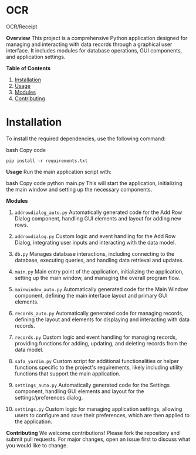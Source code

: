 # OCR
OCR/Receipt


**Overview**
This project is a comprehensive Python application designed for managing and interacting with data records through a graphical user interface. It includes modules for database operations, GUI components, and application settings.

**Table of Contents**
1. [Installation](#installation)
2. [Usage](#usage)
3. [Modules](#modules)
4. [Contributing](#contributing)

# **Installation**
To install the required dependencies, use the following command:

bash
Copy code
```
pip install -r requirements.txt
```

**Usage**
Run the main application script with:

bash
Copy code
python main.py
This will start the application, initializing the main window and setting up the necessary components.

**Modules**
1. `addrowdialog_auto.py`
Automatically generated code for the Add Row Dialog component, handling GUI elements and layout for adding new rows.

2. `addrowdialog.py`
Custom logic and event handling for the Add Row Dialog, integrating user inputs and interacting with the data model.

3. `db.py`
Manages database interactions, including connecting to the database, executing queries, and handling data retrieval and updates.

4. `main.py`
Main entry point of the application, initializing the application, setting up the main window, and managing the overall program flow.

5. `mainwindow_auto.py`
Automatically generated code for the Main Window component, defining the main interface layout and primary GUI elements.

6. `records_auto.py`
Automatically generated code for managing records, defining the layout and elements for displaying and interacting with data records.

7. `records.py`
Custom logic and event handling for managing records, providing functions for adding, updating, and deleting records from the data model.

8. `safa_yardim.py`
Custom script for additional functionalities or helper functions specific to the project's requirements, likely including utility functions that support the main application.

9. `settings_auto.py`
Automatically generated code for the Settings component, handling GUI elements and layout for the settings/preferences dialog.

10. `settings.py`
Custom logic for managing application settings, allowing users to configure and save their preferences, which are then applied to the application.

**Contributing**
We welcome contributions! Please fork the repository and submit pull requests. For major changes, open an issue first to discuss what you would like to change.
